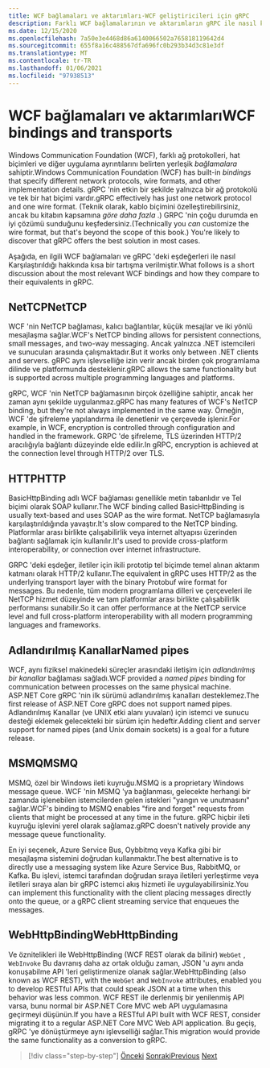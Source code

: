 ```yaml
---
title: WCF bağlamaları ve aktarımları-WCF geliştiricileri için gRPC
description: Farklı WCF bağlamalarının ve aktarımların gRPC ile nasıl karşılaştırılacağını öğrenin.
ms.date: 12/15/2020
ms.openlocfilehash: 7a50e3e4468d86a6140066502a765818119642d4
ms.sourcegitcommit: 655f8a16c488567dfa696fc0b293b34d3c81e3df
ms.translationtype: MT
ms.contentlocale: tr-TR
ms.lasthandoff: 01/06/2021
ms.locfileid: "97938513"
---
```

# <a name="wcf-bindings-and-transports"></a><span data-ttu-id="6f7ec-103">WCF bağlamaları ve aktarımları</span><span class="sxs-lookup"><span data-stu-id="6f7ec-103">WCF bindings and transports</span></span>

<span data-ttu-id="6f7ec-104">Windows Communication Foundation (WCF), farklı ağ protokolleri, hat biçimleri ve diğer uygulama ayrıntılarını belirten yerleşik *bağlamalara* sahiptir.</span><span class="sxs-lookup"><span data-stu-id="6f7ec-104">Windows Communication Foundation (WCF) has built-in *bindings* that specify different network protocols, wire formats, and other implementation details.</span></span> <span data-ttu-id="6f7ec-105">gRPC 'nin etkin bir şekilde yalnızca bir ağ protokolü ve tek bir hat biçimi vardır.</span><span class="sxs-lookup"><span data-stu-id="6f7ec-105">gRPC effectively has just one network protocol and one wire format.</span></span> <span data-ttu-id="6f7ec-106">(Teknik olarak, kablo biçimini özelleştirebilirsiniz, ancak bu kitabın kapsamına *göre daha fazla* .) GRPC 'nin çoğu durumda en iyi çözümü sunduğunu keşfedersiniz.</span><span class="sxs-lookup"><span data-stu-id="6f7ec-106">(Technically you *can* customize the wire format, but that's beyond the scope of this book.) You're likely to discover that gRPC offers the best solution in most cases.</span></span>

<span data-ttu-id="6f7ec-107">Aşağıda, en ilgili WCF bağlamaları ve gRPC 'deki eşdeğerleri ile nasıl Karşılaştırıldığı hakkında kısa bir tartışma verilmiştir.</span><span class="sxs-lookup"><span data-stu-id="6f7ec-107">What follows is a short discussion about the most relevant WCF bindings and how they compare to their equivalents in gRPC.</span></span>

## <a name="nettcp"></a><span data-ttu-id="6f7ec-108">NetTCP</span><span class="sxs-lookup"><span data-stu-id="6f7ec-108">NetTCP</span></span>

<span data-ttu-id="6f7ec-109">WCF 'nin NetTCP bağlaması, kalıcı bağlantılar, küçük mesajlar ve iki yönlü mesajlaşma sağlar.</span><span class="sxs-lookup"><span data-stu-id="6f7ec-109">WCF's NetTCP binding allows for persistent connections, small messages, and two-way messaging.</span></span> <span data-ttu-id="6f7ec-110">Ancak yalnızca .NET istemcileri ve sunucuları arasında çalışmaktadır.</span><span class="sxs-lookup"><span data-stu-id="6f7ec-110">But it works only between .NET clients and servers.</span></span> <span data-ttu-id="6f7ec-111">gRPC aynı işlevselliğe izin verir ancak birden çok programlama dilinde ve platformunda desteklenir.</span><span class="sxs-lookup"><span data-stu-id="6f7ec-111">gRPC allows the same functionality but is supported across multiple programming languages and platforms.</span></span>

<span data-ttu-id="6f7ec-112">gRPC, WCF 'nin NetTCP bağlamasının birçok özelliğine sahiptir, ancak her zaman aynı şekilde uygulanmaz.</span><span class="sxs-lookup"><span data-stu-id="6f7ec-112">gRPC has many features of WCF's NetTCP binding, but they're not always implemented in the same way.</span></span> <span data-ttu-id="6f7ec-113">Örneğin, WCF 'de şifreleme yapılandırma ile denetlenir ve çerçevede işlenir.</span><span class="sxs-lookup"><span data-stu-id="6f7ec-113">For example, in WCF, encryption is controlled through configuration and handled in the framework.</span></span> <span data-ttu-id="6f7ec-114">GRPC 'de şifreleme, TLS üzerinden HTTP/2 aracılığıyla bağlantı düzeyinde elde edilir.</span><span class="sxs-lookup"><span data-stu-id="6f7ec-114">In gRPC, encryption is achieved at the connection level through HTTP/2 over TLS.</span></span>

## <a name="http"></a><span data-ttu-id="6f7ec-115">HTTP</span><span class="sxs-lookup"><span data-stu-id="6f7ec-115">HTTP</span></span>

<span data-ttu-id="6f7ec-116">BasicHttpBinding adlı WCF bağlaması genellikle metin tabanlıdır ve Tel biçimi olarak SOAP kullanır.</span><span class="sxs-lookup"><span data-stu-id="6f7ec-116">The WCF binding called BasicHttpBinding is usually text-based and uses SOAP as the wire format.</span></span> <span data-ttu-id="6f7ec-117">NetTCP bağlamasıyla karşılaştırıldığında yavaştır.</span><span class="sxs-lookup"><span data-stu-id="6f7ec-117">It's slow compared to the NetTCP binding.</span></span> <span data-ttu-id="6f7ec-118">Platformlar arası birlikte çalışabilirlik veya internet altyapısı üzerinden bağlantı sağlamak için kullanılır.</span><span class="sxs-lookup"><span data-stu-id="6f7ec-118">It's used to provide cross-platform interoperability, or connection over internet infrastructure.</span></span>

<span data-ttu-id="6f7ec-119">GRPC 'deki eşdeğer, iletiler için ikili prototip tel biçimde temel alınan aktarım katmanı olarak HTTP/2 kullanır.</span><span class="sxs-lookup"><span data-stu-id="6f7ec-119">The equivalent in gRPC uses HTTP/2 as the underlying transport layer with the binary Protobuf wire format for messages.</span></span> <span data-ttu-id="6f7ec-120">Bu nedenle, tüm modern programlama dilleri ve çerçeveleri ile NetTCP hizmet düzeyinde ve tam platformlar arası birlikte çalışabilirlik performansı sunabilir.</span><span class="sxs-lookup"><span data-stu-id="6f7ec-120">So it can offer performance at the NetTCP service level and full cross-platform interoperability with all modern programming languages and frameworks.</span></span>

## <a name="named-pipes"></a><span data-ttu-id="6f7ec-121">Adlandırılmış Kanallar</span><span class="sxs-lookup"><span data-stu-id="6f7ec-121">Named pipes</span></span>

<span data-ttu-id="6f7ec-122">WCF, aynı fiziksel makinedeki süreçler arasındaki iletişim için *adlandırılmış bir kanallar* bağlaması sağladı.</span><span class="sxs-lookup"><span data-stu-id="6f7ec-122">WCF provided a *named pipes* binding for communication between processes on the same physical machine.</span></span> <span data-ttu-id="6f7ec-123">ASP.NET Core gRPC 'nin ilk sürümü adlandırılmış kanalları desteklemez.</span><span class="sxs-lookup"><span data-stu-id="6f7ec-123">The first release of ASP.NET Core gRPC does not support named pipes.</span></span> <span data-ttu-id="6f7ec-124">Adlandırılmış Kanallar (ve UNIX etki alanı yuvaları) için istemci ve sunucu desteği eklemek gelecekteki bir sürüm için hedeftir.</span><span class="sxs-lookup"><span data-stu-id="6f7ec-124">Adding client and server support for named pipes (and Unix domain sockets) is a goal for a future release.</span></span>

## <a name="msmq"></a><span data-ttu-id="6f7ec-125">MSMQ</span><span class="sxs-lookup"><span data-stu-id="6f7ec-125">MSMQ</span></span>

<span data-ttu-id="6f7ec-126">MSMQ, özel bir Windows ileti kuyruğu.</span><span class="sxs-lookup"><span data-stu-id="6f7ec-126">MSMQ is a proprietary Windows message queue.</span></span> <span data-ttu-id="6f7ec-127">WCF 'nin MSMQ 'ya bağlanması, gelecekte herhangi bir zamanda işlenebilen istemcilerden gelen istekleri "yangın ve unutmasını" sağlar.</span><span class="sxs-lookup"><span data-stu-id="6f7ec-127">WCF's binding to MSMQ enables "fire and forget" requests from clients that might be processed at any time in the future.</span></span> <span data-ttu-id="6f7ec-128">gRPC hiçbir ileti kuyruğu işlevini yerel olarak sağlamaz.</span><span class="sxs-lookup"><span data-stu-id="6f7ec-128">gRPC doesn't natively provide any message queue functionality.</span></span>

<span data-ttu-id="6f7ec-129">En iyi seçenek, Azure Service Bus, Oybbitmq veya Kafka gibi bir mesajlaşma sistemini doğrudan kullanmaktır.</span><span class="sxs-lookup"><span data-stu-id="6f7ec-129">The best alternative is to directly use a messaging system like Azure Service Bus, RabbitMQ, or Kafka.</span></span> <span data-ttu-id="6f7ec-130">Bu işlevi, istemci tarafından doğrudan sıraya iletileri yerleştirme veya iletileri sıraya alan bir gRPC istemci akış hizmeti ile uygulayabilirsiniz.</span><span class="sxs-lookup"><span data-stu-id="6f7ec-130">You can implement this functionality with the client placing messages directly onto the queue, or a gRPC client streaming service that enqueues the messages.</span></span>

## <a name="webhttpbinding"></a><span data-ttu-id="6f7ec-131">WebHttpBinding</span><span class="sxs-lookup"><span data-stu-id="6f7ec-131">WebHttpBinding</span></span>

<span data-ttu-id="6f7ec-132">Ve öznitelikleri ile WebHttpBinding (WCF REST olarak da bilinir) `WebGet` , `WebInvoke` Bu davranış daha az ortak olduğu zaman, JSON 'u aynı anda konuşabilme API 'leri geliştirmenize olanak sağlar.</span><span class="sxs-lookup"><span data-stu-id="6f7ec-132">WebHttpBinding (also known as WCF REST), with the `WebGet` and `WebInvoke` attributes, enabled you to develop RESTful APIs that could speak JSON at a time when this behavior was less common.</span></span> <span data-ttu-id="6f7ec-133">WCF REST ile derlenmiş bir yenilenmiş API varsa, bunu normal bir ASP.NET Core MVC web API uygulamasına geçirmeyi düşünün.</span><span class="sxs-lookup"><span data-stu-id="6f7ec-133">If you have a RESTful API built with WCF REST, consider migrating it to a regular ASP.NET Core MVC Web API application.</span></span> <span data-ttu-id="6f7ec-134">Bu geçiş, gRPC 'ye dönüştürmeye aynı işlevselliği sağlar.</span><span class="sxs-lookup"><span data-stu-id="6f7ec-134">This migration would provide the same functionality as a conversion to gRPC.</span></span>

>[!div class="step-by-step"]
><span data-ttu-id="6f7ec-135">[Önceki](wcf-endpoints-grpc-methods.md) 
> [Sonraki](rpc-types.md)</span><span class="sxs-lookup"><span data-stu-id="6f7ec-135">[Previous](wcf-endpoints-grpc-methods.md)
[Next](rpc-types.md)</span></span>
